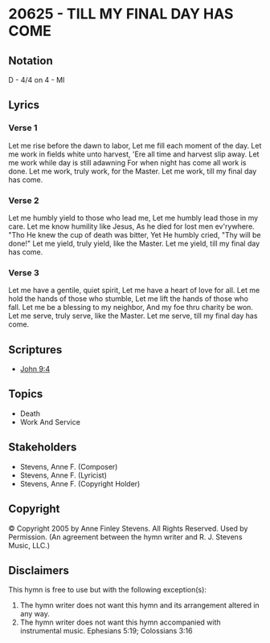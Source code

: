 # 20625 - TILL MY FINAL DAY HAS COME

## Notation

D - 4/4 on 4 - MI

## Lyrics

### Verse 1

Let me rise before the dawn to labor, Let me fill each moment of the day. Let me work in fields white unto harvest, 'Ere all time and harvest slip away. Let me work while day is still adawning For when night has come all work is done. Let me work, truly work, for the Master. Let me work, till my final day has come.

### Verse 2

Let me humbly yield to those who lead me, Let me humbly lead those in my care. Let me know humility like Jesus, As he died for lost men ev'rywhere. "Tho He knew the cup of death was bitter, Yet He humbly cried, "Thy will be done!" Let me yield, truly yield, like the Master. Let me yield, till my final day has come.

### Verse 3

Let me have a gentile, quiet spirit, Let me have a heart of love for all. Let me hold the hands of those who stumble, Let me lift the hands of those who fall. Let me be a blessing to my neighbor, And my foe thru charity be won. Let me serve, truly serve, like the Master. Let me serve, till my final day has come.


## Scriptures

- [John 9:4](https://www.biblegateway.com/passage/?search=John%209%3A4)

## Topics

- Death
- Work And Service

## Stakeholders

- Stevens, Anne F. (Composer)
- Stevens, Anne F. (Lyricist)
- Stevens, Anne F. (Copyright Holder)

## Copyright

© Copyright 2005 by Anne Finley Stevens. All Rights Reserved. Used by Permission.
(An agreement between the hymn writer and R. J. Stevens Music, LLC.)

## Disclaimers

This hymn is free to use but with the following exception(s):
1. The hymn writer does not want this hymn and its arrangement altered in any way.
2. The hymn writer does not want this hymn accompanied with instrumental music.
Ephesians 5:19; Colossians 3:16

